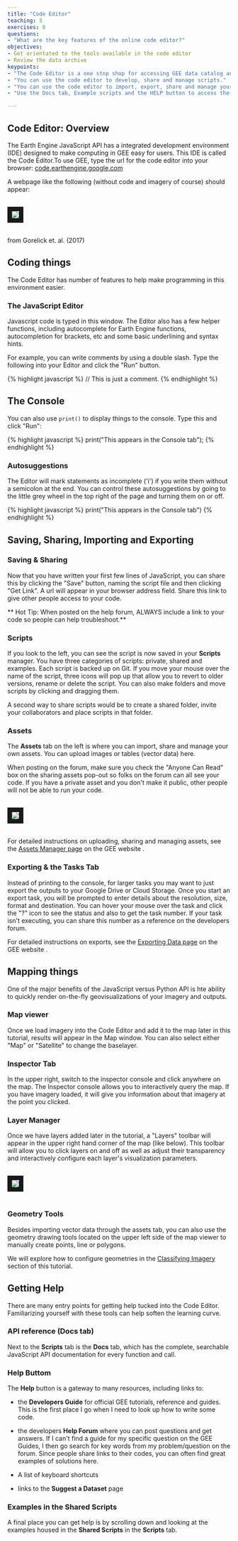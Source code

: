 ```yaml
---
title: "Code Editor"
teaching: 5
exercises: 0
questions:
- "What are the key features of the online code editor?"
objectives:
- Get orientated to the tools available in the code editor
- Review the data archive
keypoints:
- "The Code Editor is a one stop shop for accessing GEE data catalog and conducting geospatial analysis."
- "You can use the code editor to develop, share and manage scripts."
- "You can use the code editor to import, export, share and manage your own personal raster and vector datasets"
- "Use the Docs tab, Example scripts and the HELP button to access the User Guides and Help Forum"

---
```


## Code Editor: Overview

The Earth Engine JavaScript API has a integrated development environment (IDE) designed to make computing in GEE easy for users. This IDE is called the Code Editor.To use GEE, type the url for the code editor into your browser: [code.earthengine.google.com](code.earthengine.google.com)

A  webpage like the following (without code and imagery of course) should appear:

<br>
<img src="../fig/02_JSAPI_gorelick2017.jpg" border = "10">
<br><br>

from Gorelick et. al. (2017)

## Coding things

The Code Editor has number of features to help make programming in this environment easier.

### The JavaScript Editor

Javascript code is typed in this window. The Editor also has a few helper functions, including autocomplete for Earth Engine functions, autocompletion for brackets, etc and some basic underlining and syntax hints.

For example, you can write comments by using a double slash. Type the following into your Editor and click the "Run" button.

{% highlight javascript %}
// This is just a comment.
{% endhighlight %}

## The Console

You can also use `print()` to display things to the console. Type this and click "Run":

{% highlight javascript %}
print("This appears in the Console tab");
{% endhighlight %}

### Autosuggestions

The Editor will mark statements as incomplete ('i') if you write them without a semicolon at the end. You can control these autosuggestions by going to the little grey wheel in the top right of the page and turning them on or off.

{% highlight javascript %}
print("This appears in the Console tab")
{% endhighlight %}

## Saving, Sharing, Importing and Exporting

### Saving & Sharing

Now that you have written your first few lines of JavaScript, you can share this by clicking the "Save" button, naming the script file and then clicking "Get Link". A url will appear in your browser address field. Share this link to give other people access to your code.

** Hot Tip: When posted on the help forum, ALWAYS include a link to your code so people can help troubleshoot.**

### Scripts

If you look to the left, you can see the script is now saved in your **Scripts** manager. You have three categories of scripts: private, shared and examples. Each script is backed up on Git. If you move your  mouse over the name of the script, three icons will pop up that allow you to revert to older versions, rename or delete the script. You can also make folders and move scripts by clicking and dragging them.

A second way to share scripts would be to create a shared folder, invite your collaborators and place scripts in that folder.

### Assets

The **Assets** tab on the left is where you can import, share and manage your own assets. You can upload images or tables (vector data) here.

When posting on the forum, make sure you check the "Anyone Can Read" box on the sharing assets pop-out so folks on the forum can all see your code. If you have a private asset and you don't make it public, other people will not be able to run your code.

<br>
<img src="../fig/02_sharingassets.png" border = "10">
<br><br>

For detailed instructions on uploading, sharing and managing assets, see the [Assets Manager page](https://developers.google.com/earth-engine/asset_manager) on the GEE website .

### Exporting & the Tasks Tab
Instead of printing to the console, for larger tasks you may want to just export the outputs to your Google Drive or Cloud Storage. Once you start an export task, you will be prompted to enter details about the resolution, size, format and destination. You can hover your mouse over the task and click the "?" icon to see the status and also to get the task number. If your task isn't executing, you can share this number as a reference on the developers forum.

For detailed instructions on exports, see the [Exporting Data page](https://developers.google.com/earth-engine/exporting) on the GEE website .

## Mapping things

One of the major benefits of the JavaScript versus Python API is hte ability to quickly render on-the-fly geovisualizations of your imagery and outputs.

### Map viewer

Once we load imagery into the Code Editor and add it to the map later in this tutorial, results will appear in the Map window. You can also select either "Map" or "Satellite" to change the baselayer.

### Inspector Tab

In the upper right, switch to the inspector console and click anywhere on the map. The Inspector console allows you to interactively query the map. If you have imagery loaded, it will give you information about that imagery at the point you clicked.

### Layer Manager

Once we have layers added later in the tutorial, a "Layers" toolbar will appear in the upper right hand corner of the map (like below). This toolbar will allow you to click layers on and off as well as adjust their transparency and interactively configure each layer's visualization parameters.  

<br>
<img src="../fig/02_layermanager" border = "10">
<br><br>

### Geometry Tools

Besides importing vector data through the assets tab, you can also use the geometry drawing tools located on the upper left side of the map viewer to manually create points, line or polygons.

We will explore how to configure geometries in the [Classifying Imagery](https://geohackweek.github.io/GoogleEarthEngine/04-classify-imagery/) section of this tutorial.

## Getting Help

There are many entry points for getting help tucked into the Code Editor. Familiarizing yourself with these tools can help soften the learning curve.

### API reference (Docs tab)

Next to the **Scripts** tab is the **Docs** tab, which has the complete, searchable JavaScript API documentation for every function and call.

### Help Buttom

The **Help** button is a gateway to many resources, including links to:

- the **Developers Guide** for official GEE tutorials, reference and guides. This is the first place I go when I need to look up how to write some code.

- the developers **Help Forum** where you can post questions and get answers. If I can't find a guide for my specific question on the GEE Guides, I then go search for key words from my problem/question on the forum. Since people share links to their codes, you can often find great examples of solutions here.

- A list of keyboard shortcuts

- links to the **Suggest a Dataset** page

### Examples in the **Shared Scripts**

A final place you can get help is by scrolling down and looking at the examples housed in the **Shared Scripts** in the **Scripts** tab.
